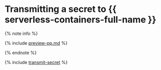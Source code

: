 # Transmitting a secret to {{ serverless-containers-full-name }}

{% note info %}

{% include [preview-pp.md](../../../_includes/preview-pp.md) %}

{% endnote %}

{% include [transmit-secret](../../../_includes/serverless-containers/transmit-secret.md) %}
